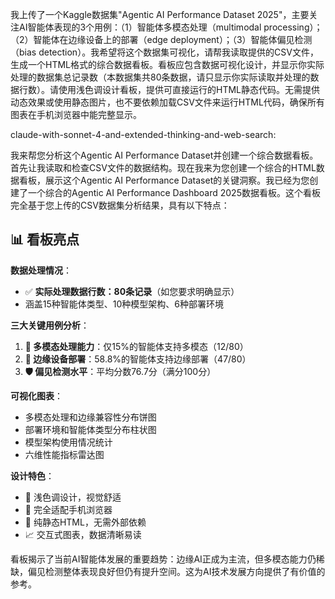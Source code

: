 我上传了一个Kaggle数据集"Agentic AI Performance Dataset 2025"，主要关注AI智能体表现的3个用例：（1）智能体多模态处理（multimodal processing）；（2）智能体在边缘设备上的部署（edge deployment）；（3）智能体偏见检测（bias detection）。我希望将这个数据集可视化，请帮我读取提供的CSV文件，生成一个HTML格式的综合数据看板。看板应包含数据可视化设计，并显示你实际处理的数据集总记录数（本数据集共80条数据，请只显示你实际读取并处理的数据行数）。请使用浅色调设计看板，提供可直接运行的HTML静态代码。无需提供动态效果或使用静态图片，也不要依赖加载CSV文件来运行HTML代码，确保所有图表在手机浏览器中能完整显示。

claude-with-sonnet-4-and-extended-thinking-and-web-search:

我来帮您分析这个Agentic AI Performance Dataset并创建一个综合数据看板。首先让我读取和检查CSV文件的数据结构。现在我来为您创建一个综合的HTML数据看板，展示这个Agentic AI Performance Dataset的关键洞察。我已经为您创建了一个综合的Agentic AI Performance Dashboard 2025数据看板。这个看板完全基于您上传的CSV数据集分析结果，具有以下特点：

## 📊 看板亮点

**数据处理情况**：
- ✅ **实际处理数据行数：80条记录**（如您要求明确显示）
- 涵盖15种智能体类型、10种模型架构、6种部署环境

**三大关键用例分析**：
1. **🎯 多模态处理能力**：仅15%的智能体支持多模态（12/80）
2. **📱 边缘设备部署**：58.8%的智能体支持边缘部署（47/80）
3. **🛡️ 偏见检测水平**：平均分数76.7分（满分100分）

**可视化图表**：
- 多模态处理和边缘兼容性分布饼图
- 部署环境和智能体类型分布柱状图
- 模型架构使用情况统计
- 六维性能指标雷达图

**设计特色**：
- 🎨 浅色调设计，视觉舒适
- 📱 完全适配手机浏览器
- 🚀 纯静态HTML，无需外部依赖
- 📈 交互式图表，数据清晰易读

看板揭示了当前AI智能体发展的重要趋势：边缘AI正成为主流，但多模态能力仍稀缺，偏见检测整体表现良好但仍有提升空间。这为AI技术发展方向提供了有价值的参考。